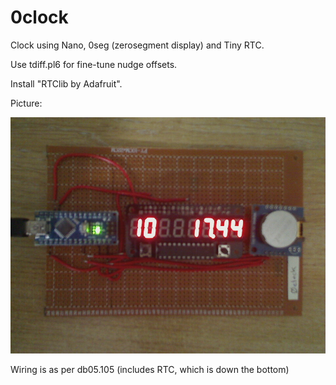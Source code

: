 # 0clock

Clock using Nano, 0seg (zerosegment display) and Tiny RTC.

Use tdiff.pl6 for fine-tune nudge offsets.

Install "RTClib by Adafruit".


Picture:

<img src="0clock.jpg">

Wiring is as per db05.105 (includes RTC, which is down the bottom)
